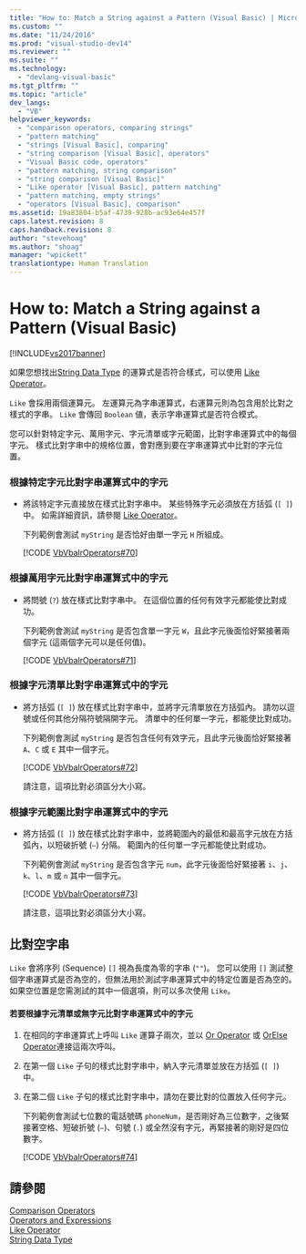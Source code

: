 ```yaml
---
title: "How to: Match a String against a Pattern (Visual Basic) | Microsoft Docs"
ms.custom: ""
ms.date: "11/24/2016"
ms.prod: "visual-studio-dev14"
ms.reviewer: ""
ms.suite: ""
ms.technology: 
  - "devlang-visual-basic"
ms.tgt_pltfrm: ""
ms.topic: "article"
dev_langs: 
  - "VB"
helpviewer_keywords: 
  - "comparison operators, comparing strings"
  - "pattern matching"
  - "strings [Visual Basic], comparing"
  - "string comparison [Visual Basic], operators"
  - "Visual Basic code, operators"
  - "pattern matching, string comparison"
  - "string comparison [Visual Basic]"
  - "Like operator [Visual Basic], pattern matching"
  - "pattern matching, empty strings"
  - "operators [Visual Basic], comparison"
ms.assetid: 19a83804-b5af-4739-928b-ac93e64e457f
caps.latest.revision: 8
caps.handback.revision: 8
author: "stevehoag"
ms.author: "shoag"
manager: "wpickett"
translationtype: Human Translation
---
```

# How to: Match a String against a Pattern (Visual Basic)
[!INCLUDE[vs2017banner](../../../../csharp/includes/vs2017banner.md)]

如果您想找出[String Data Type](../../../../visual-basic/language-reference/data-types/string-data-type.md) 的運算式是否符合樣式，可以使用 [Like Operator](../../../../visual-basic/language-reference/operators/like-operator.md)。  
  
 `Like` 會採用兩個運算元。  左運算元為字串運算式，右運算元則為包含用於比對之樣式的字串。  `Like` 會傳回 `Boolean` 値，表示字串運算式是否符合模式。  
  
 您可以針對特定字元、萬用字元、字元清單或字元範圍，比對字串運算式中的每個字元。  樣式比對字串中的規格位置，會對應到要在字串運算式中比對的字元位置。  
  
### 根據特定字元比對字串運算式中的字元  
  
-   將該特定字元直接放在樣式比對字串中。  某些特殊字元必須放在方括弧 \(`[ ]`\) 中。  如需詳細資訊，請參閱 [Like Operator](../../../../visual-basic/language-reference/operators/like-operator.md)。  
  
     下列範例會測試 `myString` 是否恰好由單一字元 `H` 所組成。  
  
     [!CODE [VbVbalrOperators#70](../CodeSnippet/VS_Snippets_VBCSharp/VbVbalrOperators#70)]  
  
### 根據萬用字元比對字串運算式中的字元  
  
-   將問號 \(`?`\) 放在樣式比對字串中。  在這個位置的任何有效字元都能使比對成功。  
  
     下列範例會測試 `myString` 是否包含單一字元 `W`，且此字元後面恰好緊接著兩個字元 \(這兩個字元可以是任何值\)。  
  
     [!CODE [VbVbalrOperators#71](../CodeSnippet/VS_Snippets_VBCSharp/VbVbalrOperators#71)]  
  
### 根據字元清單比對字串運算式中的字元  
  
-   將方括弧 \(`[ ]`\) 放在樣式比對字串中，並將字元清單放在方括弧內。  請勿以逗號或任何其他分隔符號隔開字元。  清單中的任何單一字元，都能使比對成功。  
  
     下列範例會測試 `myString` 是否包含任何有效字元，且此字元後面恰好緊接著 `A`、`C` 或 `E` 其中一個字元。  
  
     [!CODE [VbVbalrOperators#72](../CodeSnippet/VS_Snippets_VBCSharp/VbVbalrOperators#72)]  
  
     請注意，這項比對必須區分大小寫。  
  
### 根據字元範圍比對字串運算式中的字元  
  
-   將方括弧 \(`[ ]`\) 放在樣式比對字串中，並將範圍內的最低和最高字元放在方括弧內，以短破折號 \(`–`\) 分隔。  範圍內的任何單一字元都能使比對成功。  
  
     下列範例會測試 `myString` 是否包含字元 `num`，此字元後面恰好緊接著 `i`、`j`、`k`、`l`、`m` 或 `n` 其中一個字元。  
  
     [!CODE [VbVbalrOperators#73](../CodeSnippet/VS_Snippets_VBCSharp/VbVbalrOperators#73)]  
  
     請注意，這項比對必須區分大小寫。  
  
## 比對空字串  
 `Like` 會將序列 \(Sequence\) `[]` 視為長度為零的字串 \(`""`\)。  您可以使用 `[]` 測試整個字串運算式是否為空的，但無法用於測試字串運算式中的特定位置是否為空的。  如果空位置是您需測試的其中一個選項，則可以多次使用 `Like`。  
  
#### 若要根據字元清單或無字元比對字串運算式中的字元  
  
1.  在相同的字串運算式上呼叫 `Like` 運算子兩次，並以 [Or Operator](../../../../visual-basic/language-reference/operators/or-operator.md) 或 [OrElse Operator](../../../../visual-basic/language-reference/operators/orelse-operator.md)連接這兩次呼叫。  
  
2.  在第一個 `Like` 子句的樣式比對字串中，納入字元清單並放在方括弧 \(`[ ]`\) 中。  
  
3.  在第二個 `Like` 子句的樣式比對字串中，請勿在要比對的位置放入任何字元。  
  
     下列範例會測試七位數的電話號碼 `phoneNum`，是否剛好為三位數字，之後緊接著空格、短破折號 \(`–`\)、句號 \(`.`\) 或全然沒有字元，再緊接著的剛好是四位數字。  
  
     [!CODE [VbVbalrOperators#74](../CodeSnippet/VS_Snippets_VBCSharp/VbVbalrOperators#74)]  
  
## 請參閱  
 [Comparison Operators](../../../../visual-basic/language-reference/operators/comparison-operators.md)   
 [Operators and Expressions](../../../../visual-basic/programming-guide/language-features/operators-and-expressions/index.md)   
 [Like Operator](../../../../visual-basic/language-reference/operators/like-operator.md)   
 [String Data Type](../../../../visual-basic/language-reference/data-types/string-data-type.md)